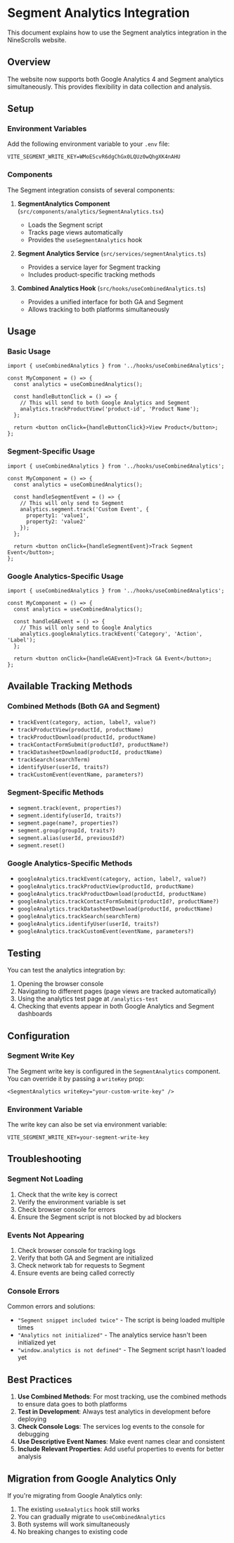 # Segment Analytics Integration

This document explains how to use the Segment analytics integration in the NineScrolls website.

## Overview

The website now supports both Google Analytics 4 and Segment analytics simultaneously. This provides flexibility in data collection and analysis.

## Setup

### Environment Variables

Add the following environment variable to your `.env` file:

```env
VITE_SEGMENT_WRITE_KEY=WMoEScvR6dgChGx0LQUz0wQhgXK4nAHU
```

### Components

The Segment integration consists of several components:

1. **SegmentAnalytics Component** (`src/components/analytics/SegmentAnalytics.tsx`)
   - Loads the Segment script
   - Tracks page views automatically
   - Provides the `useSegmentAnalytics` hook

2. **Segment Analytics Service** (`src/services/segmentAnalytics.ts`)
   - Provides a service layer for Segment tracking
   - Includes product-specific tracking methods

3. **Combined Analytics Hook** (`src/hooks/useCombinedAnalytics.ts`)
   - Provides a unified interface for both GA and Segment
   - Allows tracking to both platforms simultaneously

## Usage

### Basic Usage

```tsx
import { useCombinedAnalytics } from '../hooks/useCombinedAnalytics';

const MyComponent = () => {
  const analytics = useCombinedAnalytics();

  const handleButtonClick = () => {
    // This will send to both Google Analytics and Segment
    analytics.trackProductView('product-id', 'Product Name');
  };

  return <button onClick={handleButtonClick}>View Product</button>;
};
```

### Segment-Specific Usage

```tsx
import { useCombinedAnalytics } from '../hooks/useCombinedAnalytics';

const MyComponent = () => {
  const analytics = useCombinedAnalytics();

  const handleSegmentEvent = () => {
    // This will only send to Segment
    analytics.segment.track('Custom Event', {
      property1: 'value1',
      property2: 'value2'
    });
  };

  return <button onClick={handleSegmentEvent}>Track Segment Event</button>;
};
```

### Google Analytics-Specific Usage

```tsx
import { useCombinedAnalytics } from '../hooks/useCombinedAnalytics';

const MyComponent = () => {
  const analytics = useCombinedAnalytics();

  const handleGAEvent = () => {
    // This will only send to Google Analytics
    analytics.googleAnalytics.trackEvent('Category', 'Action', 'Label');
  };

  return <button onClick={handleGAEvent}>Track GA Event</button>;
};
```

## Available Tracking Methods

### Combined Methods (Both GA and Segment)

- `trackEvent(category, action, label?, value?)`
- `trackProductView(productId, productName)`
- `trackProductDownload(productId, productName)`
- `trackContactFormSubmit(productId?, productName?)`
- `trackDatasheetDownload(productId, productName)`
- `trackSearch(searchTerm)`
- `identifyUser(userId, traits?)`
- `trackCustomEvent(eventName, parameters?)`

### Segment-Specific Methods

- `segment.track(event, properties?)`
- `segment.identify(userId, traits?)`
- `segment.page(name?, properties?)`
- `segment.group(groupId, traits?)`
- `segment.alias(userId, previousId?)`
- `segment.reset()`

### Google Analytics-Specific Methods

- `googleAnalytics.trackEvent(category, action, label?, value?)`
- `googleAnalytics.trackProductView(productId, productName)`
- `googleAnalytics.trackProductDownload(productId, productName)`
- `googleAnalytics.trackContactFormSubmit(productId?, productName?)`
- `googleAnalytics.trackDatasheetDownload(productId, productName)`
- `googleAnalytics.trackSearch(searchTerm)`
- `googleAnalytics.identifyUser(userId, traits?)`
- `googleAnalytics.trackCustomEvent(eventName, parameters?)`

## Testing

You can test the analytics integration by:

1. Opening the browser console
2. Navigating to different pages (page views are tracked automatically)
3. Using the analytics test page at `/analytics-test`
4. Checking that events appear in both Google Analytics and Segment dashboards

## Configuration

### Segment Write Key

The Segment write key is configured in the `SegmentAnalytics` component. You can override it by passing a `writeKey` prop:

```tsx
<SegmentAnalytics writeKey="your-custom-write-key" />
```

### Environment Variable

The write key can also be set via environment variable:

```env
VITE_SEGMENT_WRITE_KEY=your-segment-write-key
```

## Troubleshooting

### Segment Not Loading

1. Check that the write key is correct
2. Verify the environment variable is set
3. Check browser console for errors
4. Ensure the Segment script is not blocked by ad blockers

### Events Not Appearing

1. Check browser console for tracking logs
2. Verify that both GA and Segment are initialized
3. Check network tab for requests to Segment
4. Ensure events are being called correctly

### Console Errors

Common errors and solutions:

- `"Segment snippet included twice"` - The script is being loaded multiple times
- `"Analytics not initialized"` - The analytics service hasn't been initialized yet
- `"window.analytics is not defined"` - The Segment script hasn't loaded yet

## Best Practices

1. **Use Combined Methods**: For most tracking, use the combined methods to ensure data goes to both platforms
2. **Test in Development**: Always test analytics in development before deploying
3. **Check Console Logs**: The services log events to the console for debugging
4. **Use Descriptive Event Names**: Make event names clear and consistent
5. **Include Relevant Properties**: Add useful properties to events for better analysis

## Migration from Google Analytics Only

If you're migrating from Google Analytics only:

1. The existing `useAnalytics` hook still works
2. You can gradually migrate to `useCombinedAnalytics`
3. Both systems will work simultaneously
4. No breaking changes to existing code 